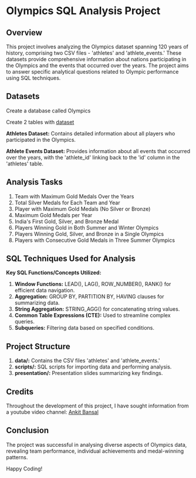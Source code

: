 # Olympics SQL Analysis Project
## Overview

This project involves analyzing the Olympics dataset spanning 120 years of history, comprising two CSV files - 'athletes' and 'athlete_events.' These datasets provide comprehensive information about nations participating in the Olympics and the events that occurred over the years. The project aims to answer specific analytical questions related to Olympic performance using SQL techniques.

## Datasets
Create a database called Olympics


Create 2 tables with [dataset](https://github.com/Tamil-Selvan-R/Olympics_SQL/tree/main/DataSet)

  **Athletes Dataset:**
        Contains detailed information about all players who participated in the Olympics.

  **Athlete Events Dataset:**
        Provides information about all events that occurred over the years, with the 'athlete_id' linking back to the 'id' column in the 'athletes' table.

## Analysis Tasks
1. Team with Maximum Gold Medals Over the Years
2. Total Silver Medals for Each Team and Year
3. Player with Maximum Gold Medals (No Silver or Bronze)
4. Maximum Gold Medals per Year
5. India's First Gold, Silver, and Bronze Medal
6. Players Winning Gold in Both Summer and Winter Olympics
7. Players Winning Gold, Silver, and Bronze in a Single Olympics
8. Players with Consecutive Gold Medals in Three Summer Olympics

## SQL Techniques Used for Analysis

**Key SQL Functions/Concepts Utilized:**

1. **Window Functions:**
  LEAD(), LAG(), ROW_NUMBER(), RANK() for efficient data navigation.
2. **Aggregation:**
   GROUP BY, PARTITION BY, HAVING clauses for summarizing data.
3. **String Aggregation:**
        STRING_AGG() for concatenating string values.
 4. **Common Table Expressions (CTE):**
        Used to streamline complex queries.
 5. **Subqueries:**
        Filtering data based on specified conditions.

## Project Structure

  1. **data/:** Contains the CSV files 'athletes' and 'athlete_events.'
  2. **scripts/:** SQL scripts for importing data and performing analysis.
  3. **presentation/:** Presentation slides summarizing key findings.

## Credits

Throughout the development of this project, I have sought information from a youtube video channel: [Ankit Bansal](https://www.youtube.com/@ankitbansal6)

## Conclusion

The project was successful in analysing diverse aspects of Olympics data, revealing team performance, individual achievements and medal-winning patterns.

  Happy Coding!
